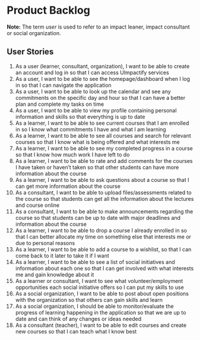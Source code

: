 # Product Backlog

**Note:** The term *user* is used to refer to an impact leaner, impact consultant or social organization.

## User Stories

1. As a user (learner, consultant, organization), I want to be able to create an account and log in so that I can access UImpactify services
2. As a user, I want to be able to see the homepage/dashboard when I log in so that I can navigate the application
3. As a user, I want to be able to look up the calendar and see any commitments on the specific day and hour so that I can have a better plan and complete my tasks on time
4. As a user, I want to be able to view my profile containing personal information and skills so that everything is up to date
5. As a learner, I want to be able to see current courses that I am enrolled in so I know what commitments I have and what I am learning
6. As a learner, I want to be able to see all courses and search for relevant courses so that I know what is being offered and what interests me
7. As a learner, I want to be able to see my completed progress in a course so that I know how much work I have left to do
8. As a learner, I want to be able to rate and add comments for the courses I have taken or haven’t taken so that other students can have more information about the course
9. As a learner, I want to be able to ask questions about a course so that I can get more information about the course
10. As a consultant, I want to be able to upload files/assessments related to the course so that students can get all the information about the lectures and course online
11. As a consultant, I want to be able to make announcements regarding the course so that students can be up to date with major deadlines and information about the course
12. As a learner, I want to be able to drop a course I already enrolled in so that I can better allocate my time on something else that interests me or due to personal reasons
13. As a learner, I want to be able to add a course to a wishlist, so that I can come back to it later to take it if I want
14. As a learner, I want to be able to see a list of social initiatives and information about each one so that I can get involved with what interests me and gain knowledge about it
15. As a learner or consultant, I want to see what volunteer/employment opportunities each social initiative offers so I can put my skills to use
16. As a social organization, I want to be able to post about open positions with the organization so that others can gain skills and learn
17. As a social organization, I should be able to monitor/evaluate the progress of learning happening in the application so that we are up to date and can think of any changes or ideas needed
18. As a consultant (teacher), I want to be able to edit courses and create new courses so that I can teach what I know best
